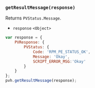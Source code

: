 ### ``getResultMessage(response)``
Returns `PVStatus.Message`.
- `response` `<Object>`

```js
var response = {
	PVResponse: {
		PVStatus: {
			Code: 'RPM_PE_STATUS_OK',
			Message: 'Okay',
			SCRIPT_ERROR_MSG:'Okay'
		}
	}
};
pvh.getResultMessage(response);
```